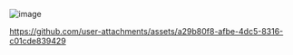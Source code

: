 ![image](https://github.com/user-attachments/assets/152b53b6-af48-468c-a5f4-a70e2516d23f)


https://github.com/user-attachments/assets/a29b80f8-afbe-4dc5-8316-c01cde839429

